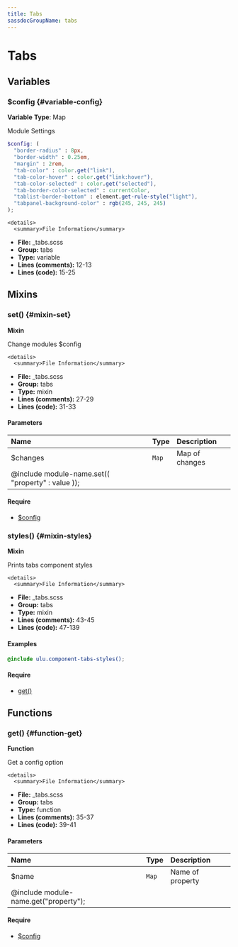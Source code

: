 ```yaml
---
title: Tabs
sassdocGroupName: tabs
---
```



# Tabs





## Variables




<div class="sassdoc-item-header">

###  $config {#variable-config}

  <div class="sassdoc-item-header__labels">
    <span class="tag tag--primary"><strong>Variable</strong></span> <span class="tag"><strong>Type</strong>: Map</span>
  </div>

</div>

  

Module Settings
    
    

``` scss
$config: (
  "border-radius" : 8px,
  "border-width" : 0.25em,
  "margin" : 2rem,
  "tab-color" : color.get("link"),
  "tab-color-hover" : color.get("link:hover"),
  "tab-color-selected" : color.get("selected"),
  "tab-border-color-selected" : currentColor,
  "tablist-border-bottom" : element.get-rule-style("light"),
  "tabpanel-background-color" : rgb(245, 245, 245)
);
```
  

    <details>
      <summary>File Information</summary>
- **File:** _tabs.scss
- **Group:** tabs
- **Type:** variable
- **Lines (comments):** 12-13
- **Lines (code):** 15-25
    </details>
    
  

## Mixins




<div class="sassdoc-item-header">

###  set() {#mixin-set}

  <div class="sassdoc-item-header__labels">
    <span class="tag tag--primary"><strong>Mixin</strong></span>
  </div>

</div>

  

Change modules $config
    
    

    <details>
      <summary>File Information</summary>
- **File:** _tabs.scss
- **Group:** tabs
- **Type:** mixin
- **Lines (comments):** 27-29
- **Lines (code):** 31-33
    </details>
    

#### Parameters


|Name|Type|Description|
|:--|:--|:--|
|$changes|`Map`|Map of changes
  @include module-name.set(( "property" : value ));|

    

#### Require

- [$config](/sass/components/accordion/#variable-config)
  


<div class="sassdoc-item-header">

###  styles() {#mixin-styles}

  <div class="sassdoc-item-header__labels">
    <span class="tag tag--primary"><strong>Mixin</strong></span>
  </div>

</div>

  

Prints tabs component styles
    
    

    <details>
      <summary>File Information</summary>
- **File:** _tabs.scss
- **Group:** tabs
- **Type:** mixin
- **Lines (comments):** 43-45
- **Lines (code):** 47-139
    </details>
    

#### Examples

      


``` scss
@include ulu.component-tabs-styles();
```
  

      

#### Require

- [get()](/sass/components/accordion/#function-get)
  
  

## Functions




<div class="sassdoc-item-header">

###  get() {#function-get}

  <div class="sassdoc-item-header__labels">
    <span class="tag tag--primary"><strong>Function</strong></span>
  </div>

</div>

  

Get a config option
    
    

    <details>
      <summary>File Information</summary>
- **File:** _tabs.scss
- **Group:** tabs
- **Type:** function
- **Lines (comments):** 35-37
- **Lines (code):** 39-41
    </details>
    

#### Parameters


|Name|Type|Description|
|:--|:--|:--|
|$name|`Map`|Name of property
  @include module-name.get("property");|

    

#### Require

- [$config](/sass/components/accordion/#variable-config)
  
  
  